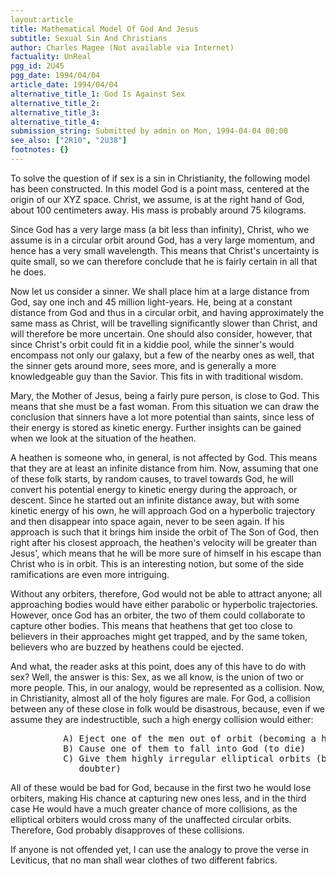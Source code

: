 ```yaml
---
layout:article
title: Mathematical Model Of God And Jesus
subtitle: Sexual Sin And Christians
author: Charles Magee (Not available via Internet)
factuality: UnReal
pgg_id: 2U45
pgg_date: 1994/04/04
article_date: 1994/04/04
alternative_title_1: God Is Against Sex
alternative_title_2: 
alternative_title_3: 
alternative_title_4: 
submission_string: Submitted by admin on Mon, 1994-04-04 00:00
see_also: ["2R10", "2U38"]
footnotes: {}
---
```

<div>
<p>To solve the question of if sex is a sin in Christianity, the following model has been constructed. In this model God is a point mass, centered at the origin of our XYZ space. Christ, we assume, is at the right hand of God, about 100 centimeters away. His mass is probably around 75 kilograms.</p>
<p>Since God has a very large mass (a bit less than infinity), Christ, who we assume is in a circular orbit around God, has a very large momentum, and hence has a very small wavelength. This means that Christ's uncertainty is quite small, so we can therefore conclude that he is fairly certain in all that he does.</p>
<p>Now let us consider a sinner. We shall place him at a large distance from God, say one inch and 45 million light-years. He, being at a constant distance from God and thus in a circular orbit, and having approximately the same mass as Christ, will be travelling significantly slower than Christ, and will therefore be more uncertain. One should also consider, however, that since Christ's orbit could fit in a kiddie pool, while the sinner's would encompass not only our galaxy, but a few of the nearby ones as well, that the sinner gets around more, sees more, and is generally a more knowledgeable guy than the Savior. This fits in with traditional wisdom.</p>
<p>Mary, the Mother of Jesus, being a fairly pure person, is close to God. This means that she must be a fast woman. From this situation we can draw the conclusion that sinners have a lot more potential than saints, since less of their energy is stored as kinetic energy. Further insights can be gained when we look at the situation of the heathen.</p>
<p>A heathen is someone who, in general, is not affected by God. This means that they are at least an infinite distance from him. Now, assuming that one of these folk starts, by random causes, to travel towards God, he will convert his potential energy to kinetic energy during the approach, or descent. Since he started out an infinite distance away, but with some kinetic energy of his own, he will approach God on a hyperbolic trajectory and then disappear into space again, never to be seen again. If his approach is such that it brings him inside the orbit of The Son of God, then right after his closest approach, the heathen's velocity will be greater than Jesus', which means that he will be more sure of himself in his escape than Christ who is in orbit. This is an interesting notion, but some of the side ramifications are even more intriguing.</p>
<p>Without any orbiters, therefore, God would not be able to attract anyone; all approaching bodies would have either parabolic or hyperbolic trajectories. However, once God has an orbiter, the two of them could collaborate to capture other bodies. This means that heathens that get too close to believers in their approaches might get trapped, and by the same token, believers who are buzzed by heathens could be ejected.</p>
<p>And what, the reader asks at this point, does any of this have to do with sex? Well, the answer is this: Sex, as we all know, is the union of two or more people. This, in our analogy, would be represented as a collision. Now, in Christianity, almost all of the holy figures are male. For God, a collision between any of these close in folk would be disastrous, because, even if we assume they are indestructible, such a high energy collision would either:</p>
<pre>
          A) Eject one of the men out of orbit (becoming a heathen)
          B) Cause one of them to fall into God (to die)
          C) Give them highly irregular elliptical orbits (becoming a
             doubter)
</pre>
<p>All of these would be bad for God, because in the first two he would lose orbiters, making His chance at capturing new ones less, and in the third case He would have a much greater chance of more collisions, as the elliptical orbiters would cross many of the unaffected circular orbits. Therefore, God probably disapproves of these collisions.</p>
<p>If anyone is not offended yet, I can use the analogy to prove the verse in Leviticus, that no man shall wear clothes of two different fabrics.</p>
</div>
